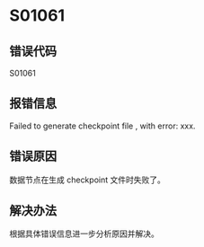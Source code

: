 # S01061

## 错误代码

S01061

## 报错信息

Failed to generate checkpoint file <filePath>, with error: xxx.

## 错误原因

数据节点在生成 checkpoint 文件时失败了。

## 解决办法

根据具体错误信息进一步分析原因并解决。

